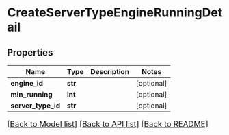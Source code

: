 # CreateServerTypeEngineRunningDetail

## Properties
Name | Type | Description | Notes
------------ | ------------- | ------------- | -------------
**engine_id** | **str** |  | [optional] 
**min_running** | **int** |  | [optional] 
**server_type_id** | **str** |  | [optional] 

[[Back to Model list]](../README.md#documentation-for-models) [[Back to API list]](../README.md#documentation-for-api-endpoints) [[Back to README]](../README.md)

<style>
     p, ul, ol, li { font-size: 18px !important;}
</style>


